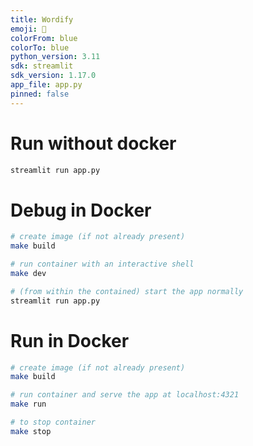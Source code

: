 ```yaml
---
title: Wordify
emoji: 🤗
colorFrom: blue
colorTo: blue
python_version: 3.11
sdk: streamlit
sdk_version: 1.17.0
app_file: app.py
pinned: false
---
```



# Run without docker
```bash
streamlit run app.py
```

# Debug in Docker
```bash
# create image (if not already present)
make build

# run container with an interactive shell
make dev

# (from within the contained) start the app normally
streamlit run app.py
```

# Run in Docker
```bash
# create image (if not already present)
make build

# run container and serve the app at localhost:4321
make run

# to stop container
make stop
```
